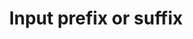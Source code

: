 ---
layout: pattern
categories: [patterns, input-prefix-suffix]
title: Input prefix or suffix
type: [sub-nav-item]
permalink: /patterns/input-prefix-suffix/
overview: Use input prefixes and suffixes to show symbols or abbreviations that help users enter the right type of information in a form’s text input.
description: |
  Use input prefixes and suffixes to show symbols or abbreviations that help users enter the right type of information in a form’s text input.
    
usa-link: "https://designsystem.digital.gov/components/input-prefix-suffix"
specification: |
  - SVG icons can be used in either the prefix or suffix space. Make sure to fit the icon to the space when choosing from the Font Awesome repository.
  - Icon fonts. Font Awesome can also be used in icon format... please see the variations below.
  - Text can also be used in the prefix or suffix space.

spec:
  - name: input prefix suffix
    class: usa-input-group
    type: icon or text
    required: true
    content: indicates the expected input for user input, which may include a simple label for the field, format requirements or additional details to prevent an error message
inputLabel: Credit card number
inputLabelType: prefix
### options:
    ### prefix
    ### suffix
inputLabelIcon: credit_card
### select icon from USWDS icon list --  https://designsystem.digital.gov/components/icon/
inputLabelText: 

yml: |
  
  inputLabel: Credit card number
  inputLabelType: prefix
  ### options
    ### prefix
    ### suffix
  inputLabelIcon: credit_card
  ### select icon from USWDS icon list --  https://designsystem.digital.gov/components/icon/
  inputLabelText:

jekyll: |

  "{% include patterns/input-prefix-suffix/input-prefix-suffix-jk.md %}"

### Paths to view design and code... 
## designimg: can be used to show an image of the design until a coded version can be created. The htmlpath & csspath should be located in the pattens folder. Read more about creating coded components in /docs/creating-patterns 
# designimg: 
htmlexcerpt: patterns/input-prefix-suffix/input-prefix.md
htmlpath: patterns/input-prefix-suffix/input-prefix-suffix.md
csspath: patterns/input-prefix-suffix/index.scss
---